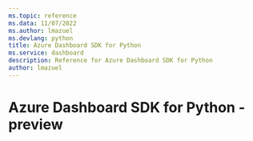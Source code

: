 ```yaml
---
ms.topic: reference
ms.data: 11/07/2022
ms.author: lmazuel
ms.devlang: python
title: Azure Dashboard SDK for Python
ms.service: dashboard
description: Reference for Azure Dashboard SDK for Python
author: lmazuel
---
```

# Azure Dashboard SDK for Python - preview